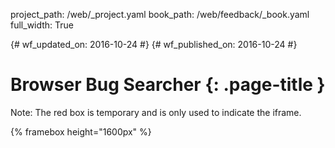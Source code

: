 project_path: /web/_project.yaml
book_path: /web/feedback/_book.yaml
full_width: True

{# wf_updated_on: 2016-10-24 #}
{# wf_published_on: 2016-10-24 #}

# Browser Bug Searcher {: .page-title }

Note: The red box is temporary and is only used to indicate the iframe.

<style>iframe {border: 1px solid red;}</style>

{% framebox height="1600px" %}
  <style>
    iframe {
      border: 0;
      width: 100%;
      height: 100%;
    }
  </style>
  <iframe></iframe>
  <script>
    devsite.framebox.AutoSizeClient.initAutoSize();
    document.querySelector('html').style.height = '100%';
    document.querySelector('body').style.height = '100%';
    var iframe = document.querySelector('iframe');
    if (document.querySelector('body.staging-framebox')) {
      iframe.src = 'https://browser-issue-tracker-search.appspot.com/devsite?q=flexbox';
    } else {
      setTimeout(function() {
        devsite.framebox.AutoSizeClient.requestQueryAndFragment(function(query) {
          console.log('requestQueryAndFragment', query);
          iframe.src = 'https://browser-issue-tracker-search.appspot.com/devsite' + query;
        });
      }, 100);
    }
  </script>
{% endframebox %}
